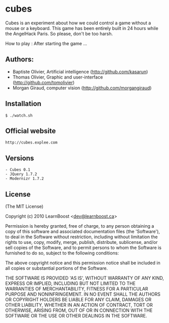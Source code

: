 # cubes

Cubes is an experiment about how we could control a game without a mouse or a keyboard. This game has been entirely built in 24
hours while the AngelHack Paris. So please, don't be too harsh.


How to play :
After starting the game ...

## Authors:
   - Baptiste Olivier, Artificial intelligence (http://github.com/kasarun)
   - Thomas Olivier, Graphic and user-interface (http://github.com/tomolivier)
   - Morgan Giraud, computer vision (http://github.com/morgangiraud)

## Installation
    $ ./watch.sh

## Official website

    http://cubes.explee.com

## Versions

    - Cubes 0.1
    - JQuery 1.7.2
    - Modernizr 1.7.2

## License

(The MIT License)

Copyright (c) 2010 LearnBoost &lt;dev@learnboost.ca&gt;

Permission is hereby granted, free of charge, to any person obtaining
a copy of this software and associated documentation files (the
'Software'), to deal in the Software without restriction, including
without limitation the rights to use, copy, modify, merge, publish,
distribute, sublicense, and/or sell copies of the Software, and to
permit persons to whom the Software is furnished to do so, subject to
the following conditions:

The above copyright notice and this permission notice shall be
included in all copies or substantial portions of the Software.

THE SOFTWARE IS PROVIDED 'AS IS', WITHOUT WARRANTY OF ANY KIND,
EXPRESS OR IMPLIED, INCLUDING BUT NOT LIMITED TO THE WARRANTIES OF
MERCHANTABILITY, FITNESS FOR A PARTICULAR PURPOSE AND NONINFRINGEMENT.
IN NO EVENT SHALL THE AUTHORS OR COPYRIGHT HOLDERS BE LIABLE FOR ANY
CLAIM, DAMAGES OR OTHER LIABILITY, WHETHER IN AN ACTION OF CONTRACT,
TORT OR OTHERWISE, ARISING FROM, OUT OF OR IN CONNECTION WITH THE
SOFTWARE OR THE USE OR OTHER DEALINGS IN THE SOFTWARE.
